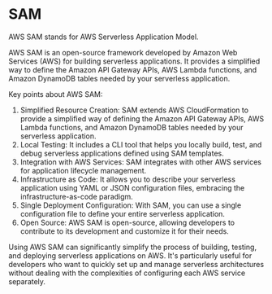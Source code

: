 # SAM

AWS SAM stands for AWS Serverless Application Model.

AWS SAM is an open-source framework developed by Amazon Web Services (AWS) for building serverless applications. It provides a simplified way to define the Amazon API Gateway APIs, AWS Lambda functions, and Amazon DynamoDB tables needed by your serverless application.

Key points about AWS SAM:

1. Simplified Resource Creation: SAM extends AWS CloudFormation to provide a simplified way of defining the Amazon API Gateway APIs, AWS Lambda functions, and Amazon DynamoDB tables needed by your serverless application.
2. Local Testing: It includes a CLI tool that helps you locally build, test, and debug serverless applications defined using SAM templates.
3. Integration with AWS Services: SAM integrates with other AWS services for application lifecycle management.
4. Infrastructure as Code: It allows you to describe your serverless application using YAML or JSON configuration files, embracing the infrastructure-as-code paradigm.
5. Single Deployment Configuration: With SAM, you can use a single configuration file to define your entire serverless application.
6. Open Source: AWS SAM is open-source, allowing developers to contribute to its development and customize it for their needs.

Using AWS SAM can significantly simplify the process of building, testing, and deploying serverless applications on AWS. It's particularly useful for developers who want to quickly set up and manage serverless architectures without dealing with the complexities of configuring each AWS service separately.
